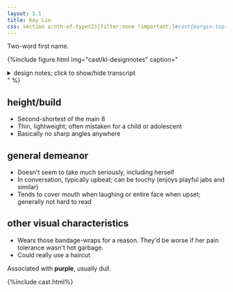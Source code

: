 ```yaml
---
layout: 1.1
title: Kay Lin
css: section a:nth-of-type(2){filter:none !important;}#cast{margin-top:5rem;}
---
```

Two-word first name.

{%include figure.html
	img="cast/kl-designnotes"
	caption="<details><summary>design notes; click to show/hide transcript</summary><ul><li>young(-looking), thin, small</li><li>would not dress like this voluntarily</li></ul>
		<details class='imgdesc wrap castdesc'><summary>written description</summary>Short, midtone-skinned (but appears otherwise), straight black hair, often depicted with yellow eyes (though the noted “actual” color is dark brown), scrawny build. Default clothes, an oversize t-shirt and near-ankle-length skirt, are dark and rough around the edges. Also typically seen with faded wrap-bandages around the neck and limbs.</details>
		<ul><li>[hair in front is] weirdly consistent</li><li>nose is stylized as a line—mostly flat</li><li>brow optional if covered/unneeded for expression</li><li>[eye stylization] may feature iris</li><li>shirt is like twice her size</li><li>hair around mid-back, shorter in front</li><li>[bandage-]wraps are not consistent, but one goes up the neck<ul><li>[wraps] on hand trail off by elbow</li><li>[wraps on foot are] similar, stops by knee</li></ul></li><li>exact [ragged fabric] edge doesn't matter; neck tends to dip on one side</li></ul></details>"
%}

## height/build
- Second-shortest of the main 8
- Thin, lightweight; often mistaken for a child or adolescent
- Basically no sharp angles anywhere

## general demeanor
- Doesn't seem to take much seriously, including herself
- In conversation, typically upbeat; can be touchy (enjoys playful jabs and similar)
- Tends to cover mouth when laughing or entire face when upset; generally not hard to read

## other visual characteristics
- <span class="spoiler">Wears those bandage-wraps for a reason.</span> <span class="spoiler">They'd be worse if her pain tolerance wasn't hot garbage.</span>
- Could really use a haircut

Associated with <b>purple</b>, usually dull.

{%include cast.html%}